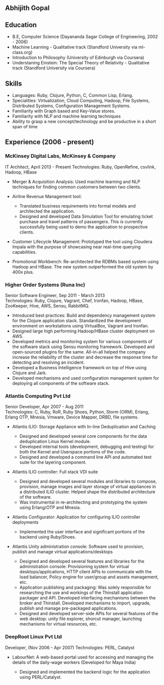 ## Abhijith Gopal

## Education

* B.E, Computer Science (Dayananda Sagar College of Engineering, 2002 - 2006)
* Machine Learning - Qualitative track (Standford University via ml-class.org)
* Introduction to Philosophy (University of Edinburgh via Coursera)
* Understaning Einstein: The Special Theory of Relativity - Qualitative track (Standford University via Coursera)

## Skills

* Languages: Ruby, Clojure, Python, C, Common Lisp, Erlang.
* Specialities: Virtualization, Cloud Computing, Hadoop, File Systems, Distributed Systems, Configuration Management Systems.
* Familiarity with Graph based and Key-Value stores.
* Familiarity with NLP and machine learning techniques
* Ability to grasp a new concept/technology and be productive in a short span of time

## Experience  (2006 - present)

### McKinsey Digital Labs, McKinsey & Company  
IT Architect, April 2013 - Present
Technologies: Ruby, OpenRefine, csvlink, Hadoop, HBase

* Merger & Acquisition Analysis: Used machine learning and NLP techniques for finding common customers between two clients.

* Airline Revenue Management tool:

    * Translated business requirements into formal models and architected the application.
    * Designed and developed Data Simulation Tool for emulating ticket purchase and travel patterns of passengers. This is currently successfully being used to demo the application to prospective clients.

* Customer Lifecycle Management: Prototyped the tool using Cloudera Impala with the purpose of showcasing near real-time querying capabilities.

* Promotional Workbench: Re-architected the RDBMs based system using Hadoop and HBase. The new system outperformed the old system by 400x plus.


### Higher Order Systems (Runa Inc)

Senior Software Engineer, Sep 2011 - March 2013  
Technologies: Ruby, Clojure, Vagrant, Chef, Ironfan, Hadoop, HBase, ZooKeeper, Hive, AWS, Sensu, RabbitMQ.

* Introduced best practices: Build and dependency management system for the Clojure application stack. Standardized the development environment on workstations using VirtualBox, Vagrant and Ironfan.  
* Designed large high performing Hadoop/HBase cluster deployment on AWS.
* Developed metrics and monitoring system for various components of the software stack using Sensu monitoring framework. Developed and open-sourced plugins for the same. All-in-all helped the company increase the reliability of the cluster and decrease the response time for detecting and resolving an incident.  
* Developed a Business Intelligence framework on top of Hive using Clojure and Jark.
* Developed mechanisms and used configuration management system for deploying all components of the software stack.



### Atlantis Computing Pvt Ltd

Senior Developer, Apr 2007 - Aug 2011  
Technologies: C, Ruby, RoR, Ruby Shoes, Python, Storm (ORM), Erlang, Erlang OTP, Mnesia, Vmware, Device Mapper, DRBD, file systems.

* Atlantis ILIO: Storage Appliance with In-line Deduplication and Caching
    
    * Designed and developed several core components for the data deduplication Linux Kernel module.  
    * Developed internal tools (development, debugging and testing) for both the Kernel and Userspace portions of the code.  
    * Designed and developed a command line API and automated test suite for the layering component.  

* Atlantis ILIO controller: Full stack VDI suite

    * Designed and developed several modules and libraries to compose, provision, manage images and layer storage of virtual appliances in a distributed ILIO cluster. Helped shape the distributed architecture of the software.  
    * Was instrumental in re-architecting and prototyping the system using Erlang/OTP and Mnesia.
    
* Atlantis Configurator: Application for configuring ILIO controller deployments

    * Implemented the user interface and significant portions of the backend using Ruby/Shoes.

* Atlantis Unity administration console: Software used to provision, publish and manage virtual applications/desktops

    * Designed and developed several features and libraries for the administration console: Provisioning system for virtual desktops/applications, HTTP client APIs to communicate with the load balancer, Policy engine for user/group and assets management, etc.  
    * Application publishing and packaging: Was solely responsible for researching the use and workings of the Thinstall application packager and API. Developed interfacing mechanisms between the broker and Thinstall. Developed mechanisms to import, upgrade, publish and manage pre-packaged applications.  
    * Designed and developed server-side APIs for several features of the web desktop: unity file explorer, shorcut manager, launching mechanisms for virtual resources, etc.


### DeepRoot Linux Pvt Ltd 

Developer, (Nov 2006 - Apr 2007)
Technologies: PERL, Catalyst

* LabourNet: A web-based portal used for accessing and managing the details of the daily-wage workers (Developed for Maya India)

  * Designed and implemented the backend logic for the application using PERL/Catalyst.


